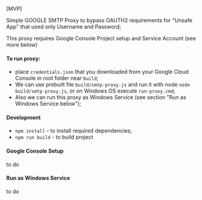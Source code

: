 [MVP]

Simple GOOGLE SMTP Proxy to bypass OAUTH2 requirements for "Unsafe App" that used only Username and Password;

This proxy requires Google Console Project setup and Service Account (see more below)

#### To run proxy:
- place `credentials.json` that you downloaded from your Google Cloud Console in root folder near `build`;
- We can use prebuilt file `build/smtp-proxy.js` and run it with node `node build/smtp-proxy.js`, or on Windows OS execute `run-proxy.cmd`;
- Also we can run this proxy as Windows Service (see section "Run as Windows Service below");

#### Development
- `npm install` - to install required dependencies;
- `npm run build` - to build project

#### Google Console Setup
to do

#### Run as Windows Service
to do
